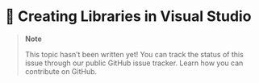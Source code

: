 # 🔧 Creating Libraries in Visual Studio

> **Note**
> 
> This topic hasn’t been written yet! You can track the status of this issue through our public GitHub issue tracker. Learn how you can contribute on GitHub.